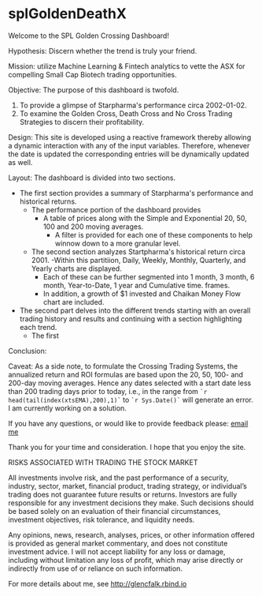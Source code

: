 # splGoldenDeathX

Welcome to the SPL Golden Crossing Dashboard!

Hypothesis: Discern whether the trend is truly your friend.

Mission: utilize Machine Learning & Fintech analytics to vette the ASX for compelling Small Cap Biotech trading opportunities.

Objective: The purpose of this dashboard is twofold.

1. To provide a glimpse of Starpharma's performance circa 2002-01-02.
2. To examine the Golden Cross, Death Cross and No Cross Trading Strategies to discern their profitability.

Design: This site is developed using a reactive framework thereby allowing a dynamic interaction with any of the input variables. Therefore, whenever the date is updated the corresponding entries will be dynamically updated as well.

Layout: The dashboard is divided into two sections. 
  - The first section provides a summary of Starpharma's performance and historical returns.
    - The performance portion of the dashboard provides 
      - A table of prices along with the Simple and Exponential 20, 50, 100 and 200 moving averages. 
        - A filter is provided for each one of these components to help winnow down to a more granular level.
    - The second section analyzes Startpharma's historical return circa 2001.
      -Within this partitiion, Daily, Weekly, Monthly, Quarterly, and Yearly charts are displayed.        
        - Each of these can be further segmented into 1 month, 3 month, 6 month, Year-to-Date, 1 year and Cumulative time. frames.
      - In addition, a growth of $1 invested and Chaikan Money Flow chart are included. 
  - The second part delves into the different trends starting with an overall trading history and results and continuing with a section highlighting each
    trend.
    - The first
    
Conclusion:    

Caveat: As a side note, to formulate the Crossing Trading Systems, the annualized return and ROI formulas are based upon the 20, 50, 100- and 200-day moving averages. Hence any dates selected with a start date less than 200 trading days prior to today, i.e., in the range from  `` `r head(tail(index(xtsEMA),200),1)` `` to `` `r Sys.Date()` `` will generate an error. I am currently working on a solution.

If you have any questions, or would like to provide feedback please: [email me](mailto:utexas80@gmail.com)

Thank you for your time and consideration. I hope that you enjoy the site.

RISKS ASSOCIATED WITH TRADING THE STOCK MARKET

All investments involve risk, and the past performance of a security, industry, sector, market, financial product, trading strategy, or individual’s trading does not guarantee future results or returns. Investors are fully responsible for any investment decisions they make. Such decisions should be based solely on an evaluation of their financial circumstances, investment objectives, risk tolerance, and liquidity needs.

Any opinions, news, research, analyses, prices, or other information offered is provided as general market commentary, and does not constitute investment advice. I will not accept liability for any loss or damage, including without limitation any loss of profit, which may arise directly or indirectly from use of or reliance on such information.

For more details about me, see http://glencfalk.rbind.io
